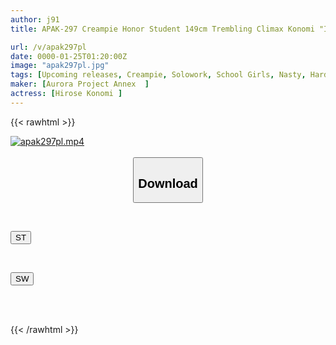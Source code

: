 ```yaml
---
author: j91
title: APAK-297 Creampie Honor Student 149cm Trembling Climax Konomi "I'm Cumming Even Though I'm Cumming!" [E Cup ◆ Gorilla Vaginal Pressure] Pile Driving Cowgirl! Demonic Piston Intense Climax! Lewd Climax Student Guidance Konomi Hirose

url: /v/apak297pl
date: 0000-01-25T01:20:00Z
image: "apak297pl.jpg"
tags: [Upcoming releases, Creampie, Solowork, School Girls, Nasty, Hardcore, Facials, Acme · Orgasm	]
maker: [Aurora Project Annex  ]
actress: [Hirose Konomi ]
---
```



{{< rawhtml >}}

<div class="video" data-videoid="pending_link_2.html">
    <a href="javascript:;">
        <img src="/v/apak297pl/apak297pl.jpg" width="WIDTH" height="HEIGHT" alt="apak297pl.mp4" loading="lazy">
    </a>
</div>

<script type="text/javascript" src="https://j91.asia/asset/on-demand-pend.js"></script>

<br>
  <link rel="stylesheet" href="https://j91.asia/asset/bs5.css">
  
  <center>
  <button class="btn btn-primary" type="button" data-bs-toggle="collapse" data-bs-target=".multi-collapse" aria-expanded="false" aria-controls="multiCollapseExample1 multiCollapseExample2"><h2>Download</h2></button></center>
</p>
<div class="row">
  <div class="col">
    <div class="collapse multi-collapse" id="multiCollapseExample1">
      <div class="card card-body">
	      	      <br>
<div class="buttons">  
<p><a href="https://j91.asia/pending_link_2.html" target="_blank"><button class="btn-hover color-3"><i class="fa fa-download"></i> ST</button></a></p></div>
    </div>
  </div>
</div>
  <div class="col">
    <div class="collapse multi-collapse" id="multiCollapseExample2">
      <div class="card card-body">
	      <br>
<div class="buttons">
<p><a href="https://j91.asia/pending_link_2.html" target="_blank"><button class="btn-hover color-2"><i class="fa fa-download"></i> SW</button></a></p></div>
<br><br>
      </div>
    </div>
  </div>
</div>

{{< /rawhtml >}}
